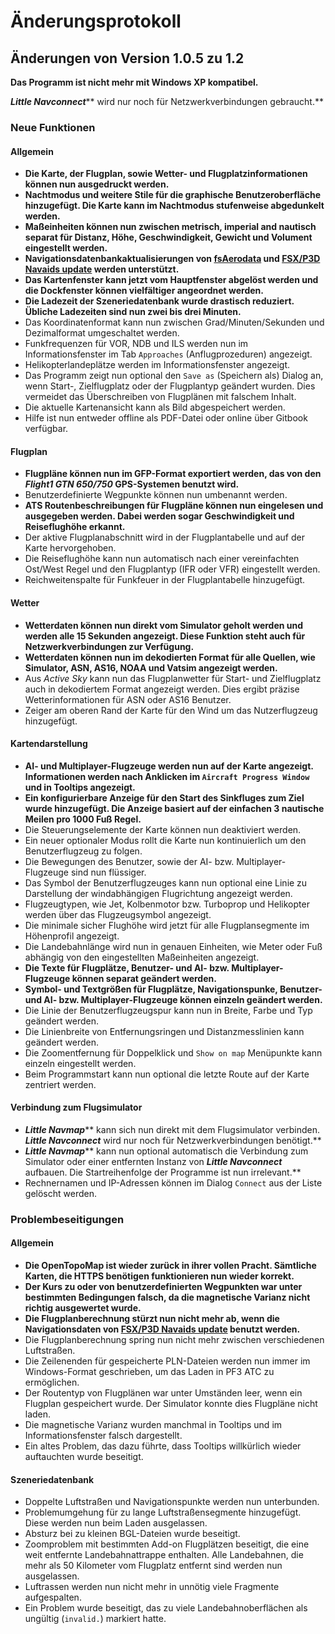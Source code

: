 # Änderungsprotokoll

## Änderungen von Version 1.0.5 zu 1.2

**Das Programm ist nicht mehr mit Windows XP kompatibel.**

_**Little Navconnect**_** wird nur noch für Netzwerkverbindungen gebraucht.**

### Neue Funktionen

#### Allgemein

* **Die Karte, der Flugplan, sowie Wetter- und Flugplatzinformationen können nun ausgedruckt werden.**
* **Nachtmodus und weitere Stile für die graphische Benutzeroberfläche hinzugefügt. Die Karte kann im Nachtmodus stufenweise abgedunkelt werden.**
* **Maßeinheiten können nun zwischen metrisch, imperial and nautisch separat für Distanz, Höhe, Geschwindigkeit, Gewicht und Volument eingestellt werden.**
* **Navigationsdatenbankaktualisierungen von [fsAerodata](https://www.fsaerodata.com) und [FSX/P3D Navaids update](http://www.aero.sors.fr/navaids3.html) werden unterstützt.**
* **Das Kartenfenster kann jetzt vom Hauptfenster abgelöst werden und die Dockfenster können vielfältiger angeordnet werden.**
* **Die Ladezeit der Szeneriedatenbank wurde drastisch reduziert. Übliche Ladezeiten sind nun zwei bis drei Minuten.**
* Das Koordinatenformat kann nun zwischen Grad/Minuten/Sekunden und Dezimalformat umgeschaltet werden.
* Funkfrequenzen für VOR, NDB und ILS werden nun im Informationsfenster im Tab `Approaches` \(Anflugprozeduren\) angezeigt.
* Helikopterlandeplätze werden im Informationsfenster angezeigt.
* Das Programm zeigt nun optional den `Save as` \(Speichern als\) Dialog an, wenn Start-, Zielflugplatz oder der Flugplantyp geändert wurden. Dies vermeidet das Überschreiben von Flugplänen mit falschem Inhalt.
* Die aktuelle Kartenansicht kann als Bild abgespeichert werden.
* Hilfe ist nun entweder offline als PDF-Datei oder online über Gitbook verfügbar.

#### Flugplan

* **Flugpläne können nun im GFP-Format exportiert werden, das von den _Flight1 GTN 650/750_ GPS-Systemen benutzt wird.**
* Benutzerdefinierte Wegpunkte können nun umbenannt werden.
* **ATS Routenbeschreibungen für Flugpläne können nun eingelesen und ausgegeben werden. Dabei werden sogar Geschwindigkeit und Reiseflughöhe erkannt.**
* Der aktive Flugplanabschnitt wird in der Flugplantabelle und auf der Karte hervorgehoben.
* Die Reiseflughöhe kann nun automatisch nach einer vereinfachten Ost/West Regel und den Flugplantyp \(IFR oder VFR\) eingestellt werden.
* Reichweitenspalte für Funkfeuer in der Flugplantabelle hinzugefügt.

#### Wetter

* **Wetterdaten können nun direkt vom Simulator geholt werden und werden alle 15 Sekunden angezeigt. Diese Funktion steht auch für Netzwerkverbindungen zur Verfügung.**
* **Wetterdaten können nun im dekodierten Format für alle Quellen, wie Simulator, ASN, AS16, NOAA und Vatsim angezeigt werden.**
* Aus _Active Sky_ kann nun das Flugplanwetter für Start- und Zielflugplatz auch in dekodiertem Format angezeigt werden. Dies ergibt präzise Wetterinformationen für ASN oder AS16 Benutzer.
* Zeiger am oberen Rand der Karte für den Wind um das Nutzerflugzeug hinzugefügt.

#### Kartendarstellung

* **AI- und Multiplayer-Flugzeuge werden nun auf der Karte angezeigt. Informationen werden nach Anklicken im `Aircraft Progress Window` und in Tooltips angezeigt.**
* **Ein konfigurierbare Anzeige für den Start des Sinkfluges zum Ziel wurde hinzugefügt. Die Anzeige basiert auf der einfachen 3 nautische Meilen pro 1000 Fuß Regel.**
* Die Steuerungselemente der Karte können nun deaktiviert werden.
* Ein neuer optionaler Modus rollt die Karte nun kontinuierlich um den Benutzerflugzeug zu folgen.
* Die Bewegungen des Benutzer, sowie der AI- bzw. Multiplayer-Flugzeuge sind nun flüssiger.
* Das Symbol der Benutzerflugzeuges kann nun optional eine Linie zu Darstellung der windabhängigen Flugrichtung angezeigt werden.
* Flugzeugtypen, wie Jet, Kolbenmotor bzw. Turboprop und Helikopter werden über das Flugzeugsymbol angezeigt.
* Die minimale sicher Flughöhe wird jetzt für alle Flugplansegmente im Höhenprofil angezeigt.
* Die Landebahnlänge wird nun in genauen Einheiten, wie Meter oder Fuß abhängig von den eingestellten Maßeinheiten angezeigt.
* **Die Texte für Flugplätze, Benutzer- und AI- bzw. Multiplayer-Flugzeuge können separat geändert werden.**
* **Symbol- und Textgrößen für Flugplätze, Navigationspunke, Benutzer- und AI- bzw. Multiplayer-Flugzeuge können einzeln geändert werden.**
* Die Linie der Benutzerflugzeugspur kann nun in Breite, Farbe und Typ geändert werden.
* Die Linienbreite von Entfernungsringen und Distanzmesslinien kann geändert werden.
* Die Zoomentfernung für Doppelklick und `Show on map` Menüpunkte kann einzeln eingestellt werden.
* Beim Programmstart kann nun optional die letzte Route auf der Karte zentriert werden.

#### Verbindung zum Flugsimulator

* _**Little Navmap**_** kann sich nun direkt mit dem Flugsimulator verbinden. **_**Little Navconnect**_** wird nur noch für Netzwerkverbindungen benötigt.**
* _**Little Navmap**_** kann nun optional automatisch die Verbindung zum Simulator oder einer entfernten Instanz von **_**Little Navconnect**_** aufbauen. Die Startreihenfolge der Programme ist nun irrelevant.**
* Rechnernamen und IP-Adressen können im Dialog `Connect` aus der Liste gelöscht werden.

### Problembeseitigungen

#### Allgemein

* **Die OpenTopoMap ist wieder zurück in ihrer vollen Pracht. Sämtliche Karten, die HTTPS benötigen funktionieren nun wieder korrekt.**
* **Der Kurs zu oder von benutzerdefinierten Wegpunkten war unter bestimmten Bedingungen falsch, da die magnetische Varianz nicht richtig ausgewertet wurde.**
* **Die Flugplanberechnung stürzt nun nicht mehr ab, wenn die Navigationsdaten von **[**FSX/P3D Navaids update**](http://www.aero.sors.fr/navaids3.html)** benutzt werden.**
* Die Flugplanberechnung spring nun nicht mehr zwischen verschiedenen Luftstraßen.
* Die Zeilenenden für gespeicherte PLN-Dateien werden nun immer im Windows-Format geschrieben, um das Laden in PF3 ATC zu ermöglichen.
* Der Routentyp von Flugplänen war unter Umständen leer, wenn ein Flugplan gespeichert wurde. Der Simulator konnte dies Flugpläne nicht laden.
* Die magnetische Varianz wurden manchmal in Tooltips und im Informationsfenster falsch dargestellt.
* Ein altes Problem, das dazu führte, dass Tooltips willkürlich wieder auftauchten wurde beseitigt.

#### Szeneriedatenbank

* Doppelte Luftstraßen und Navigationspunkte werden nun unterbunden.
* Problemumgehung für zu lange Luftstraßensegmente hinzugefügt. Diese werden nun beim Laden ausgelassen.
* Absturz bei zu kleinen BGL-Dateien wurde beseitigt.
* Zoomproblem mit bestimmten Add-on Flugplätzen beseitigt, die eine weit entfernte Landebahnattrappe enthalten. Alle Landebahnen, die mehr als 50 Kilometer vom Flugplatz entfernt sind werden nun ausgelassen.
* Luftrassen werden nun nicht mehr in unnötig viele Fragmente aufgespalten.
* Ein Problem wurde beseitigt, das zu viele Landebahnoberflächen als ungültig \(`invalid.`\) markiert hatte.


